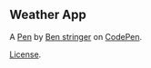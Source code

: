 Weather App
-----------


A [Pen](https://codepen.io/TruthllyTryin/pen/WMxEoO) by [Ben stringer](https://codepen.io/TruthllyTryin) on [CodePen](https://codepen.io).

[License](https://codepen.io/TruthllyTryin/pen/WMxEoO/license).